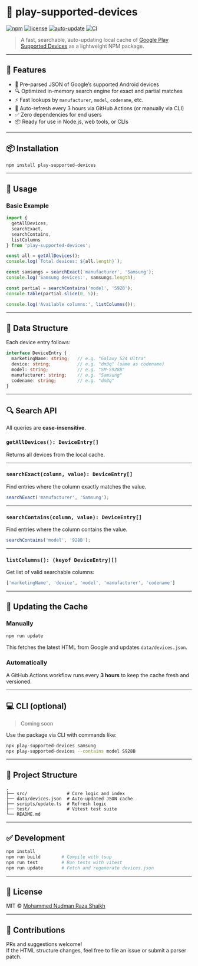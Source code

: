 # 📱 play-supported-devices

[![npm](https://img.shields.io/npm/v/play-supported-devices?color=blue&label=npm)](https://www.npmjs.com/package/play-supported-devices)
[![license](https://img.shields.io/npm/l/play-supported-devices)](./LICENSE)
[![auto-update](https://github.com/mohammednudman/play-supported-devices/actions/workflows/refresh.yml/badge.svg)](https://github.com/mohammednudman/play-supported-devices/actions)
[![CI](https://github.com/mohammednudman/play-supported-devices/actions/workflows/ci.yml/badge.svg)](https://github.com/mohammednudman/play-supported-devices/actions)

> A fast, searchable, auto-updating local cache of [Google Play Supported Devices](https://storage.googleapis.com/play_public/supported_devices.html) as a lightweight NPM package.

---

## 🚀 Features

- 🧠 Pre-parsed JSON of Google’s supported Android devices
- 🔍 Optimized in-memory search engine for exact and partial matches
- ⚡ Fast lookups by `manufacturer`, `model`, `codename`, etc.
- 🔁 Auto-refresh every 3 hours via GitHub Actions (or manually via CLI)
- ✅ Zero dependencies for end users
- 📦 Ready for use in Node.js, web tools, or CLIs

---

## 📦 Installation

```bash
npm install play-supported-devices
```

---

## 🔧 Usage

### Basic Example

```ts
import {
  getAllDevices,
  searchExact,
  searchContains,
  listColumns
} from 'play-supported-devices';

const all = getAllDevices();
console.log(`Total devices: ${all.length}`);

const samsungs = searchExact('manufacturer', 'Samsung');
console.log('Samsung devices:', samsungs.length);

const partial = searchContains('model', 'S928');
console.table(partial.slice(0, 5));

console.log('Available columns:', listColumns());
```

---

## 🧠 Data Structure

Each device entry follows:

```ts
interface DeviceEntry {
  marketingName: string;   // e.g. "Galaxy S24 Ultra"
  device: string;          // e.g. "dm3q" (same as codename)
  model: string;           // e.g. "SM-S928B"
  manufacturer: string;    // e.g. "Samsung"
  codename: string;        // e.g. "dm3q"
}
```

---

## 🔍 Search API

All queries are **case-insensitive**.

### `getAllDevices(): DeviceEntry[]`

Returns all devices from the local cache.

---

### `searchExact(column, value): DeviceEntry[]`

Find entries where the column exactly matches the value.

```ts
searchExact('manufacturer', 'Samsung');
```

---

### `searchContains(column, value): DeviceEntry[]`

Find entries where the column contains the value.

```ts
searchContains('model', '928B');
```

---

### `listColumns(): (keyof DeviceEntry)[]`

Get list of valid searchable columns:
```ts
['marketingName', 'device', 'model', 'manufacturer', 'codename']
```

---

## 🔄 Updating the Cache

### Manually

```bash
npm run update
```

This fetches the latest HTML from Google and updates `data/devices.json`.

### Automatically

A GitHub Actions workflow runs every **3 hours** to keep the cache fresh and versioned.

---

## 💻 CLI (optional)

> Coming soon

Use the package via CLI with commands like:

```bash
npx play-supported-devices samsung
npx play-supported-devices --contains model S928B
```

---

## 📁 Project Structure

```
.
├── src/               # Core logic and index
├── data/devices.json  # Auto-updated JSON cache
├── scripts/update.ts  # Refresh logic
├── test/              # Vitest test suite
└── README.md
```

---

## ✅ Development

```bash
npm install
npm run build        # Compile with tsup
npm run test         # Run tests with vitest
npm run update       # Fetch and regenerate devices.json
```

---

## 📃 License

MIT © [Mohammed Nudman Raza Shaikh](https://github.com/mohammednudman)

---

## 🙌 Contributions

PRs and suggestions welcome!  
If the HTML structure changes, feel free to file an issue or submit a parser patch.
